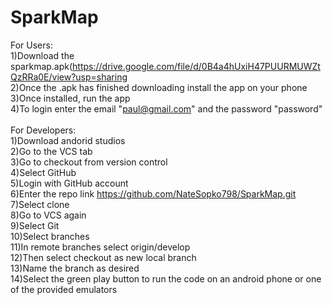 # SparkMap
For Users:<br />
1)Download the sparkmap.apk(https://drive.google.com/file/d/0B4a4hUxiH47PUURMUWZtQzRRa0E/view?usp=sharing<br />
2)Once the .apk has finished downloading install the app on your phone<br />
3)Once installed, run the app<br />
4)To login enter the email "paul@gmail.com" and the password "password"<br />
<br />
For Developers:<br />
1)Download andorid studios<br />
2)Go to the VCS tab<br />
3)Go to checkout from version control<br />
4)Select GitHub<br />
5)Login with GitHub account<br />
6)Enter the repo link https://github.com/NateSopko798/SparkMap.git<br />
7)Select clone<br />
8)Go to VCS again<br />
9)Select Git<br />
10)Select branches<br />
11)In remote branches select origin/develop<br />
12)Then select checkout as new local branch<br />
13)Name the branch as desired<br />
14)Select the green play button to run the code on an android phone or one of the provided emulators<br />
